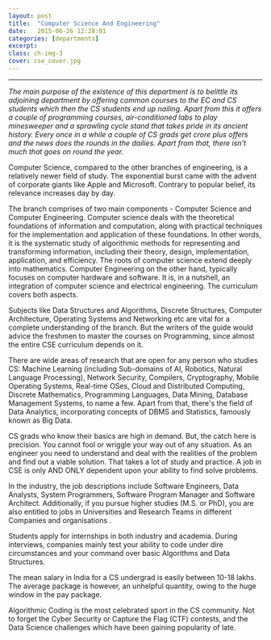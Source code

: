 ```yaml
---
layout: post
title:  "Computer Science And Engineering"
date:   2015-06-26 12:28:01
categories: [departments]
excerpt: 
class: ch-img-3
cover: cse_cover.jpg
--- 	
```

--------------------------------
_The main purpose of the existence of this department is to belittle its adjoining 
department by offering common courses to the EC and CS students which then the CS 
students end up nailing. Apart from this it offers a couple of programming courses, 
air-conditioned labs to play minesweeper and a sprawling cycle stand that takes pride 
in its ancient history. Every once in a while a couple of CS grads get crore plus offers 
and the news does the rounds in the dailies. Apart from that, there isn't much that 
goes on round the year._  

Computer Science, compared to the other branches of engineering, is a relatively newer field 
of study. The exponential burst came with the advent of corporate giants like Apple and 
Microsoft. Contrary to popular belief, its relevance increases day by day.  

The branch comprises of two main components - Computer Science and Computer Engineering. 
Computer science deals with the theoretical foundations of information and computation, 
along with practical techniques for the implementation and application of these foundations. In 
other words, it is the systematic study of algorithmic methods for representing and 
transforming information, including their theory, design, implementation, application, and 
efficiency. The roots of computer science extend deeply into mathematics.
Computer Engineering on the other hand, typically focuses on computer hardware and 
software. It is, in a nutshell, an integration of computer science and electrical engineering. The 
curriculum covers both aspects.  

Subjects like Data Structures and Algorithms, Discrete Structures, Computer Architecture, Operating 
Systems and Networking etc are vital for a complete understanding of the branch. But the writers of the 
guide would advice the freshmen to master the courses on Programming, since almost the entire CSE 
curriculum depends on it.  

There are wide areas of research that are open for any person who studies CS: Machine Learning 
(including Sub-domains of AI, Robotics, Natural Language Processing), Network Security, Compilers, 
Cryptography, Mobile Operating Systems, Real-time OSes, Cloud and Distributed Computing, Discrete 
Mathematics, Programming Languages, Data Mining, Database Management Systems, to name a few. 
Apart from that, there's the field of Data Analytics, incorporating concepts of DBMS and Statistics, 
famously known as Big Data.  

CS grads who know their basics are high in demand. But, the catch here is precision. You cannot fool or 
wriggle your way out of any situation. As an engineer you need to understand and deal with the realities 
of the problem and find out a viable solution. That takes a lot of study and practice. A job in CSE is only 
AND ONLY dependent upon your ability to find solve problems.  

In the industry, the job descriptions include Software Engineers, Data Analysts, System Programmers, 
Software Program Manager and Software Architect. Additionally, if you pursue higher studies (M.S. or 
PhD), you are also entitled to jobs in Universities and Research Teams in different Companies and 
organisations .  

Students apply for internships in both industry and academia. During interviews, companies mainly test 
your ability to code under dire circumstances and your command over basic Algorithms and Data 
Structures.  

The mean salary in India for a CS undergrad is easily between 10-18 lakhs. The average package is 
however, an unhelpful quantity, owing to the huge window in the pay package.  

Algorithmic Coding is the most celebrated sport in the CS community. Not to forget the Cyber Security 
or Capture the Flag (CTF) contests, and the Data Science challenges which have been gaining popularity 
of late.

